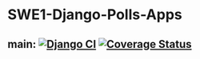 # SWE1-Django-Polls-Apps
## main: [![Django CI](https://github.com/mmidouin/SWE1-Django-Polls-App/actions/workflows/django.yml/badge.svg?branch=main)](https://github.com/mmidouin/SWE1-Django-Polls-App/actions/workflows/django.yml) [![Coverage Status](https://coveralls.io/repos/github/mmidouin/SWE1-Django-Polls-App/badge.svg)](https://coveralls.io/github/mmidouin/SWE1-Django-Polls-App)
